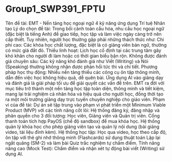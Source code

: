 ﻿# Group1_SWP391_FPTU

Tên đề tài: EMT - Nền tảng học ngoại ngữ 4 kỹ năng ứng dụng Trí tuệ Nhân tạo
Lý do chọn đề tài:
 Trong bối cảnh toàn cầu hóa, nhu cầu học ngoại ngữ (đặc biệt là tiếng Anh) để giao tiếp, học tập và làm việc ngày càng trở nên cấp thiết. Tuy nhiên, người học thường gặp phải những thách thức như:
Chi phí cao: Các khóa học chất lượng, đặc biệt là có giảng viên bản ngữ, thường có mức giá đắt đỏ.
Thiếu linh hoạt: Lịch học cố định tại các trung tâm gây khó khăn cho người đi làm hoặc có thời gian biểu bận rộn.
Không được đánh giá chuyên sâu: Các kỹ năng khó đánh giá như Viết (Writing) và Nói (Speaking) thường không nhận được phản hồi tức thì và chi tiết.
Phương pháp học thụ động: Nhiều nền tảng thiếu các công cụ ôn tập thông minh, dẫn đến việc học không hiệu quả, dễ quên bài.
Ứng dụng AI vào giảng dạy và đánh giá là giải pháp tối ưu để giải quyết các vấn đề trên. EMT ra đời với mục tiêu trở thành một nền tảng học tập toàn diện, thông minh và tiết kiệm, mang lại trải nghiệm cá nhân hóa và hiệu quả cho người học, đồng thời tạo ra một môi trường giảng dạy trực tuyến chuyên nghiệp cho giáo viên.
Phạm vi của đề tài:
 Dự án sẽ tập trung vào phạm vi phát triển một Minimum Viable Product (MVP) với các tính năng cốt lõi:
Hệ thống đăng ký, đăng nhập và phân quyền cho 3 đối tượng: Học viên, Giảng viên và Quản trị viên.
Cổng thanh toán tích hợp PayOS (chế độ sandbox) để mua khóa học.
Hệ thống quản lý khóa học cho phép giảng viên tạo và quản lý nội dung (bài giảng video, tài liệu đính kèm).
Hệ thống học tập: Học qua video, học theo cấp độ, ôn tập với thẻ ghi nhớ thông minh (Flashcards) sử dụng thuật toán Lặp lại ngắt quãng (SM-2) và làm bài Quiz trắc nghiệm tự chấm điểm.
Tính năng nâng cao (Mock Test): Chấm điểm và nhận xét tự động bài viết (Writing) sử dụng AI.
